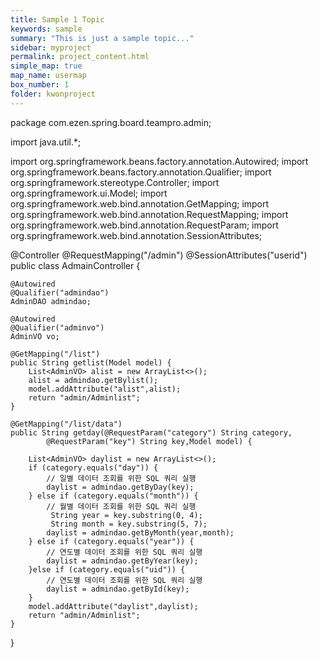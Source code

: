 ```yaml
---
title: Sample 1 Topic
keywords: sample
summary: "This is just a sample topic..."
sidebar: myproject
permalink: project_content.html
simple_map: true
map_name: usermap
box_number: 1
folder: kwonproject
---
```

package com.ezen.spring.board.teampro.admin;

import java.util.*;

import org.springframework.beans.factory.annotation.Autowired;
import org.springframework.beans.factory.annotation.Qualifier;
import org.springframework.stereotype.Controller;
import org.springframework.ui.Model;
import org.springframework.web.bind.annotation.GetMapping;
import org.springframework.web.bind.annotation.RequestMapping;
import org.springframework.web.bind.annotation.RequestParam;
import org.springframework.web.bind.annotation.SessionAttributes;

@Controller
@RequestMapping("/admin")
@SessionAttributes("userid")
public class AdmainController {
	
	@Autowired
	@Qualifier("admindao")
	AdminDAO admindao;
	
	@Autowired
	@Qualifier("adminvo")
	AdminVO vo;

	@GetMapping("/list")
	public String getlist(Model model) {
		List<AdminVO> alist = new ArrayList<>();
		alist = admindao.getBylist();
		model.addAttribute("alist",alist);
		return "admin/Adminlist";
	}
	
	@GetMapping("/list/data")
	public String getday(@RequestParam("category") String category,
            @RequestParam("key") String key,Model model) {
		
		List<AdminVO> daylist = new ArrayList<>();
		if (category.equals("day")) {
	        // 일별 데이터 조회를 위한 SQL 쿼리 실행
			daylist = admindao.getByDay(key);
	    } else if (category.equals("month")) {
	        // 월별 데이터 조회를 위한 SQL 쿼리 실행
	    	 String year = key.substring(0, 4);
	    	 String month = key.substring(5, 7);
	    	daylist = admindao.getByMonth(year,month);
	    } else if (category.equals("year")) {
	        // 연도별 데이터 조회를 위한 SQL 쿼리 실행
	    	daylist = admindao.getByYear(key);
	    }else if (category.equals("uid")) {
	        // 연도별 데이터 조회를 위한 SQL 쿼리 실행
	    	daylist = admindao.getById(key);
	    }
		model.addAttribute("daylist",daylist);
		return "admin/Adminlist";
	}
	
}
